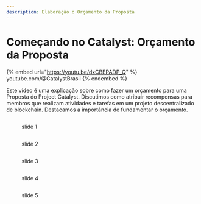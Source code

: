 ```yaml
---
description: Elaboração o Orçamento da Proposta
---
```


# Começando no Catalyst: Orçamento da Proposta

{% embed url="https://youtu.be/dxCBEPADP_Q" %}
youtube.com/@CatalystBrasil
{% endembed %}

Este vídeo é uma explicação sobre como fazer um orçamento para uma Proposta do Project Catalyst. Discutimos como atribuir recompensas para membros que realizam atividades e tarefas em um projeto descentralizado de blockchain. Destacamos a importância de fundamentar o orçamento.

<div>

<figure><img src="../../../.gitbook/assets/Slide1 [F10] CSBRA Orçamento da Proposta.PNG" alt=""><figcaption><p>slide 1</p></figcaption></figure>

 

<figure><img src="../../../.gitbook/assets/Slide2 [F10] CSBRA Orçamento da Proposta.PNG" alt=""><figcaption><p>slide 2</p></figcaption></figure>

 

<figure><img src="../../../.gitbook/assets/Slide3 [F10] CSBRA Orçamento da Proposta.PNG" alt=""><figcaption><p>slide 3</p></figcaption></figure>

 

<figure><img src="../../../.gitbook/assets/Slide4 [F10] CSBRA Orçamento da Proposta.PNG" alt=""><figcaption><p>slide 4</p></figcaption></figure>

 

<figure><img src="../../../.gitbook/assets/Slide5 [F10] CSBRA Orçamento da Proposta.PNG" alt=""><figcaption><p>slide 5</p></figcaption></figure>

</div>

